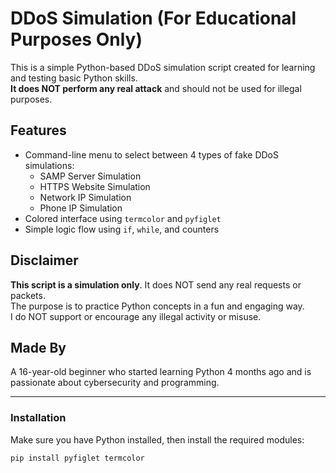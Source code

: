 # DDoS Simulation (For Educational Purposes Only)

This is a simple Python-based DDoS simulation script created for learning and testing basic Python skills.  
**It does NOT perform any real attack** and should not be used for illegal purposes.

## Features

- Command-line menu to select between 4 types of fake DDoS simulations:
  - SAMP Server Simulation
  - HTTPS Website Simulation
  - Network IP Simulation
  - Phone IP Simulation
- Colored interface using `termcolor` and `pyfiglet`
- Simple logic flow using `if`, `while`, and counters



## Disclaimer

**This script is a simulation only**. It does NOT send any real requests or packets.  
The purpose is to practice Python concepts in a fun and engaging way.  
I do NOT support or encourage any illegal activity or misuse.

## Made By

A 16-year-old beginner who started learning Python 4 months ago and is passionate about cybersecurity and programming.

---

### Installation

Make sure you have Python installed, then install the required modules:

```bash
pip install pyfiglet termcolor
